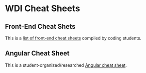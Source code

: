 # WDI Cheat Sheets

## Front-End Cheat Shets

This is a [list of front-end cheat sheets](https://medium.freecodecamp.org/modern-frontend-hacking-cheatsheets-df9c2566c72a) compiled by coding students.

## Angular Cheat Sheet

This is a student-organized/researched [Angular cheat sheet](https://github.com/den-materials/angular-cheat-sheet).
